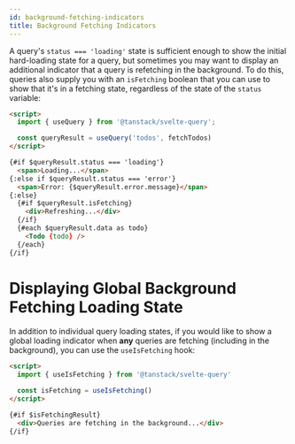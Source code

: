 ```yaml
---
id: background-fetching-indicators
title: Background Fetching Indicators
---
```


A query's `status === 'loading'` state is sufficient enough to show the initial hard-loading state for a query, but sometimes you may want to display an additional indicator that a query is refetching in the background. To do this, queries also supply you with an `isFetching` boolean that you can use to show that it's in a fetching state, regardless of the state of the `status` variable:

```markdown
<script>
  import { useQuery } from '@tanstack/svelte-query';

  const queryResult = useQuery('todos', fetchTodos)
</script>

{#if $queryResult.status === 'loading'}
  <span>Loading...</span>
{:else if $queryResult.status === 'error'}
  <span>Error: {$queryResult.error.message}</span>
{:else}
  {#if $queryResult.isFetching}
    <div>Refreshing...</div>
  {/if}
  {#each $queryResult.data as todo}
    <Todo {todo} />
  {/each}
{/if}
```

# Displaying Global Background Fetching Loading State

In addition to individual query loading states, if you would like to show a global loading indicator when **any** queries are fetching (including in the background), you can use the `useIsFetching` hook:

```markdown
<script>
  import { useIsFetching } from '@tanstack/svelte-query'

  const isFetching = useIsFetching()
</script>

{#if $isFetchingResult}
  <div>Queries are fetching in the background...</div>
{/if}
```
